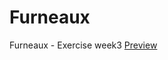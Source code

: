 # Furneaux
Furneaux - Exercise week3
[Preview](http://htmlpreview.github.io/?https://raw.githubusercontent.com/emmmma21/furneaux/master/index.html)
